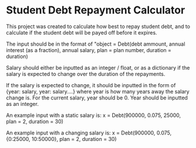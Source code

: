 # Student Debt Repayment Calculator

This project was created to calculate how  best to repay student debt, and to calculate if the student debt will be payed off before it expires.

The input should be in the format of "object = Debt(debt ammount, annual interest (as a fraction), annual salary, plan = plan number, duration = duration)

Salary should either be inputted as an integer / float, or as a dictionary if the salary is expected to change over the duration of the repayments.

If the salary is expected to change, it should be inputted in the form of {year: salary, year: salary....}
where year is how many years away the salary change is. For the current salary, year should be 0. Year should be inputted as an integer.

An example input with a static salary is:
x = Debt(900000, 0.075, 25000, plan = 2, duration = 30)

An example input with a changing salary is:
x = Debt(900000, 0.075, {0:25000, 10:50000}, plan = 2, duration = 30)

